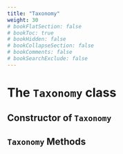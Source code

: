 ```yaml
---
title: "Taxonomy"
weight: 30
# bookFlatSection: false
# bookToc: true
# bookHidden: false
# bookCollapseSection: false
# bookComments: false
# bookSearchExclude: false
---
```


# The `Taxonomy` class 

## Constructor of `Taxonomy`

## `Taxonomy` Methods